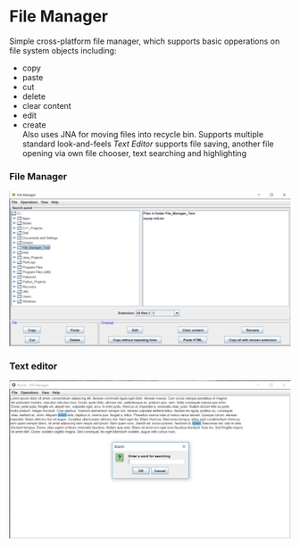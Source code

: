 # File Manager #
Simple cross-platform file manager, which supports basic opperations on file system objects including:  
* copy  
* paste  
* cut  
* delete  
* clear content  
* edit   
* create  
Also uses JNA for moving files into recycle bin. Supports multiple standard look-and-feels
_Text Editor_ supports file saving, another file opening via own file chooser, text searching and highlighting  
### File Manager ###  
![Demo](/images/image.png?raw=true)
### Text editor ###  
![Demo](/images/image_2017-10-25.png)

